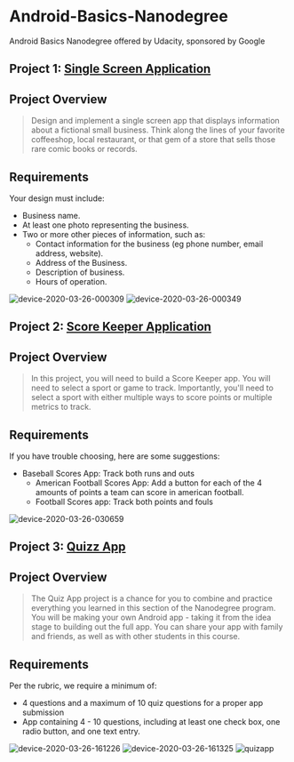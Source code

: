 # Android-Basics-Nanodegree
Android Basics Nanodegree offered by Udacity, sponsored by Google

## Project 1: [Single Screen Application](https://github.com/doilio/Android-Basics-ND/tree/master/Gianni/app)   
## Project Overview
 > Design and implement a single screen app that displays information about a fictional small business. Think along the lines of your favorite coffeeshop, local restaurant, or that gem of a store that sells those rare comic books or records.
 ## Requirements
Your design must include: 
* Business name.
* At least one photo representing the business.
* Two or more other pieces of information, such as:
    * Contact information for the business (eg phone number, email address, website).
    * Address of the Business.
    * Description of business.
    * Hours of operation.
    
![device-2020-03-26-000309](https://user-images.githubusercontent.com/38020305/77590313-203b7880-6ef6-11ea-835b-6884ffe74d07.png)
![device-2020-03-26-000349](https://user-images.githubusercontent.com/38020305/77590364-38ab9300-6ef6-11ea-9601-aec6d0c365f1.png)

## Project 2: [Score Keeper Application](https://github.com/doilio/Android-Basics-ND/tree/master/ScoreKeeper)   
## Project Overview
 > In this project, you will need to build a Score Keeper app. You will need to select a sport or game to track. Importantly, you'll need to select a sport with either multiple ways to score points or multiple metrics to track.
 ## Requirements
If you have trouble choosing, here are some suggestions:
* Baseball Scores App: Track both runs and outs
    * American Football Scores App: Add a button for each of the 4 amounts of points a team can score in american football.
    * Football Scores app: Track both points and fouls

    
![device-2020-03-26-030659](https://user-images.githubusercontent.com/38020305/77600098-7cf75d00-6f0f-11ea-93cd-096f74429d65.png)

## Project 3: [Quizz App](https://github.com/doilio/Android-Basics-ND/tree/master/QuizApp)   
## Project Overview
 > The Quiz App project is a chance for you to combine and practice everything you learned in this section of the Nanodegree program. You will be making your own Android app - taking it from the idea stage to building out the full app. You can share your app with family and friends, as well as with other students in this course.
 ## Requirements
Per the rubric, we require a minimum of:
* 4 questions and a maximum of 10 quiz questions for a proper app submission
* App containing 4 - 10 questions, including at least one check box, one radio button, and one text entry.
    
![device-2020-03-26-161226](https://user-images.githubusercontent.com/38020305/77658340-3b05ff80-6f7f-11ea-9ea5-c4258e09ca01.png)
![device-2020-03-26-161325](https://user-images.githubusercontent.com/38020305/77658365-45c09480-6f7f-11ea-8da8-e3ee3ee17d1b.png)
![quizapp](https://user-images.githubusercontent.com/38020305/77658301-2d507a00-6f7f-11ea-94d1-11ed86e95ce4.gif)
